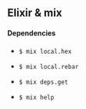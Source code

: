 ## Elixir & mix

#### Dependencies

- `$ mix local.hex`

- `$ mix local.rebar`

- `$ mix deps.get`

- `$ mix help`